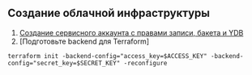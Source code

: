 ## Создание облачной инфраструктуры

1. [Создание сервисного аккаунта с правами записи, бакета и YDB](./sas3/)
2. [Подготовьте backend для Terraform]

`terraform init -backend-config="access_key=$ACCESS_KEY" -backend-config="secret_key=$SECRET_KEY" -reconfigure`